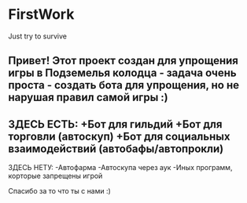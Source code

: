 # FirstWork
Just try to survive

Привет! Этот проект создан для упрощения игры в Подземелья колодца - задача очень проста - создать бота для упрощения, но не нарушая правил самой игры :)
--------------
ЗДЕСЬ ЕСТЬ:
+Бот для гильдий
+Бот для торговли (автоскуп)
+Бот для социальных взаимодействий (автобафы/автопрокли)
--------------
ЗДЕСЬ НЕТУ:
-Автофарма
-Автоскупа через аук
-Иных программ, корторые запрещены игрой

Спасибо за то что ты с нами :)
